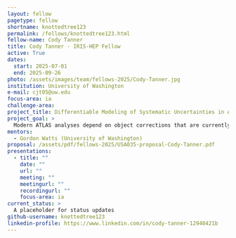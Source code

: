 ```yaml
---
layout: fellow
pagetype: fellow
shortname: knottedtree123
permalink: /fellows/knottedtree123.html
fellow-name: Cody Tanner
title: Cody Tanner - IRIS-HEP Fellow
active: True
dates:
  start: 2025-07-01
  end: 2025-09-26
photo: /assets/images/team/fellows-2025/Cody-Tanner.jpg
institution: University of Washington
e-mail: cjt05@uw.edu
focus-area: ia       
challenge-area:    
project_title: Differentiable Modeling of Systematic Uncertainties in ATLAS Object Corrections
project_goal: >
  Modern ATLAS analyses depend on object corrections that are currently implemented through non-differentiable procedures like histogram lookups and conditional logic, limiting their integration into gradient-based pipelines. This project proposes a neural network model that replicates ATLAS object corrections, including systematic uncertainties, for small-R jets in a differentiable and computationally efficient form. Starting from an existing baseline trained on the JZ2 dataset, the model will be refined through architectural tuning, loss reweighting, and incorporation of per-object uncertainties to approach sub-percent residuals in jet kinematics. A final case study will use the model to reconstruct Z→jj peaks, evaluating the physics impact of improved corrections and uncertainty modeling. This work provides a foundation for embedding fast, uncertainty-aware corrections directly into end-to-end ATLAS workflows.
mentors:
  - Gordon Watts (University of Washington)
proposal: /assets/pdf/fellows-2025/USA035-proposal-Cody-Tanner.pdf
presentations:
  - title: ""
    date: ""
    url: ""
    meeting: ""
    meetingurl: ""
    recordingurl: ""
    focus-area: ia
current_status: >
  A placeholder for status updates
github-username: knottedtree123
linkedin-profile: https://www.linkedin.com/in/cody-tanner-12940421b
---
```

